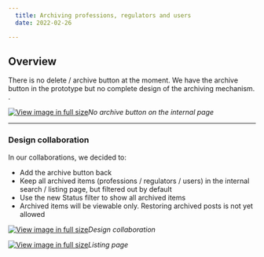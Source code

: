 ```yaml
---
  title: Archiving professions, regulators and users
  date: 2022-02-26

---
```


## Overview 

There is no delete / archive button at the moment. We have the archive button in the prototype but no complete design of the archiving mechanism.
. 

[![View image in full size](01.png)](01.png)*No archive button on the internal page*

--- 

### Design collaboration

In our collaborations, we decided to:
* Add the archive button back
* Keep all archived items (professions / regulators / users) in the internal search / listing page, but filtered out by default
* Use the new Status filter to show all archived items
* Archived items will be viewable only. Restoring archived posts is not yet allowed


[![View image in full size](02.png)](02.png)*Design collaboration*

[![View image in full size](03.png)](03.png)*Listing page*
